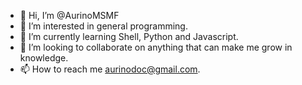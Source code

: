 - 👋 Hi, I’m @AurinoMSMF
- 👀 I’m interested in general programming.
- 🌱 I’m currently learning Shell, Python and Javascript.
- 💞️ I’m looking to collaborate on anything that can make me grow in knowledge.
- 📫 How to reach me aurinodoc@gmail.com.

<!---
AurinoMSMF/AurinoMSMF is a ✨ special ✨ repository because its `README.md` (this file) appears on your GitHub profile.
You can click the Preview link to take a look at your changes.
--->
